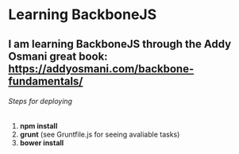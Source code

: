 # Learning BackboneJS
## I am learning BackboneJS through the Addy Osmani great book: https://addyosmani.com/backbone-fundamentals/



###### Steps for deploying
1. **npm install**
2. **grunt** (see Gruntfile.js for seeing avaliable tasks)
3. **bower install**

